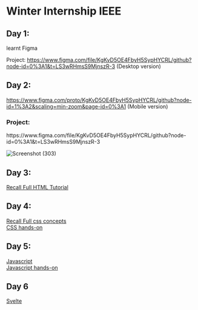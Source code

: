 <h1>Winter Internship IEEE</h1>

<h2>Day 1:</h2>

learnt Figma

Project:
https://www.figma.com/file/KgKvD5OE4FbyH5SypHYCRL/github?node-id=0%3A1&t=LS3wRHmsS9MjnszR-3  (Desktop version)

<h2>Day 2:</h2>

https://www.figma.com/proto/KgKvD5OE4FbyH5SypHYCRL/github?node-id=1%3A2&scaling=min-zoom&page-id=0%3A1  (Mobile version)

<h3>Project:</h3>
https://www.figma.com/file/KgKvD5OE4FbyH5SypHYCRL/github?node-id=0%3A1&t=LS3wRHmsS9MjnszR-3

![Screenshot (303)](https://user-images.githubusercontent.com/76167753/207114323-cabfc61e-04c9-4795-bc03-3306e35a58c0.png)


<h2>Day 3:</h2>

<a href="https://www.youtube.com/watch?v=kUMe1FH4CHE" >Recall Full HTML Tutorial</a> 

<h2>Day 4:</h2>

<a href="https://www.youtube.com/watch?v=1Rs2ND1ryYc">Recall Full css concepts</a>
<br>
<a href="https://www.30secondsofcode.org/css">CSS hands-on</a>
<h2>Day 5:</h2>

<a href="https://learnjavascript.online/">Javascript</a>
<br>
<a href="https://www.30secondsofcode.org/js">Javascript hands-on</a>
<h2>Day 6</h2>

<a href="https://svelte.dev/tutorial">Svelte </a>


